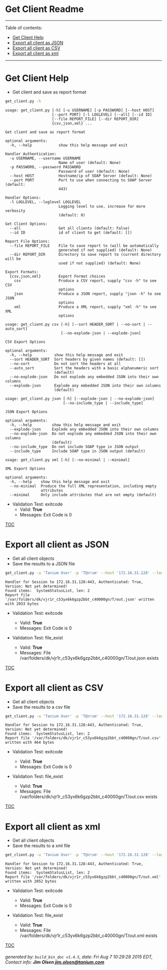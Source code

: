 Get Client Readme
===========================

---------------------------
<a name='toc'>Table of contents:</a>

  * [Get Client Help](#user-content-get-client-help)
  * [Export all client as JSON](#user-content-export-all-client-as-json)
  * [Export all client as CSV](#user-content-export-all-client-as-csv)
  * [Export all client as xml](#user-content-export-all-client-as-xml)

---------------------------

# Get Client Help

  * Get client and save as report format

```bash
get_client.py -h
```

```
usage: get_client.py [-h] [-u USERNAME] [-p PASSWORD] [--host HOST]
                     [--port PORT] [-l LOGLEVEL] [--all] [--id ID]
                     [--file REPORT_FILE] [--dir REPORT_DIR]
                     {csv,json,xml} ...

Get client and save as report format

optional arguments:
  -h, --help            show this help message and exit

Handler Authentication:
  -u USERNAME, --username USERNAME
                        Name of user (default: None)
  -p PASSWORD, --password PASSWORD
                        Password of user (default: None)
  --host HOST           Hostname/ip of SOAP Server (default: None)
  --port PORT           Port to use when connecting to SOAP Server (default:
                        443)

Handler Options:
  -l LOGLEVEL, --loglevel LOGLEVEL
                        Logging level to use, increase for more verbosity
                        (default: 0)

Get Client Options:
  --all                 Get all clients (default: False)
  --id ID               id of client to get (default: [])

Report File Options:
  --file REPORT_FILE    File to save report to (will be automatically
                        generated if not supplied) (default: None)
  --dir REPORT_DIR      Directory to save report to (current directory will be
                        used if not supplied) (default: None)

Export Formats:
  {csv,json,xml}        Export Format choices
    csv                 Produce a CSV report, supply "csv -h" to see CSV
                        options
    json                Produce a JSON report, supply "json -h" to see JSON
                        options
    xml                 Produce a XML report, supply "xml -h" to see XML
                        options

usage: get_client.py csv [-h] [--sort HEADER_SORT | --no-sort | --auto_sort]
                         [--no-explode-json | --explode-json]

CSV Export Options

optional arguments:
  -h, --help          show this help message and exit
  --sort HEADER_SORT  Sort headers by given names (default: [])
  --no-sort           Do not sort the headers at all
  --auto_sort         Sort the headers with a basic alphanumeric sort
                      (default)
  --no-explode-json   Do not explode any embedded JSON into their own columns
  --explode-json      Explode any embedded JSON into their own columns
                      (default)

usage: get_client.py json [-h] [--explode-json | --no-explode-json]
                          [--no-include_type | --include_type]

JSON Export Options

optional arguments:
  -h, --help         show this help message and exit
  --explode-json     Explode any embedded JSON into their own columns
  --no-explode-json  Do not explode any embedded JSON into their own columns
                     (default)
  --no-include_type  Do not include SOAP type in JSON output
  --include_type     Include SOAP type in JSON output (default)

usage: get_client.py xml [-h] [--no-minimal | --minimal]

XML Export Options

optional arguments:
  -h, --help    show this help message and exit
  --no-minimal  Produce the full XML representation, including empty
                attributes
  --minimal     Only include attributes that are not empty (default)
```

  * Validation Test: exitcode
    * Valid: **True**
    * Messages: Exit Code is 0



[TOC](#user-content-toc)


# Export all client as JSON

  * Get all client objects
  * Save the results to a JSON file

```bash
get_client.py -u 'Tanium User' -p 'T@n!um' --host '172.16.31.128' --loglevel 1 --all --file "/var/folders/dk/vjr1r_c53yx6k6gzp2bbt_c40000gn/T/out.json" json
```

```
Handler for Session to 172.16.31.128:443, Authenticated: True, Version: Not yet determined!
Found items:  SystemStatusList, len: 2
Report file '/var/folders/dk/vjr1r_c53yx6k6gzp2bbt_c40000gn/T/out.json' written with 2033 bytes
```

  * Validation Test: exitcode
    * Valid: **True**
    * Messages: Exit Code is 0

  * Validation Test: file_exist
    * Valid: **True**
    * Messages: File /var/folders/dk/vjr1r_c53yx6k6gzp2bbt_c40000gn/T/out.json exists



[TOC](#user-content-toc)


# Export all client as CSV

  * Get all client objects
  * Save the results to a csv file

```bash
get_client.py -u 'Tanium User' -p 'T@n!um' --host '172.16.31.128' --loglevel 1 --all --file "/var/folders/dk/vjr1r_c53yx6k6gzp2bbt_c40000gn/T/out.csv" csv
```

```
Handler for Session to 172.16.31.128:443, Authenticated: True, Version: Not yet determined!
Found items:  SystemStatusList, len: 2
Report file '/var/folders/dk/vjr1r_c53yx6k6gzp2bbt_c40000gn/T/out.csv' written with 464 bytes
```

  * Validation Test: exitcode
    * Valid: **True**
    * Messages: Exit Code is 0

  * Validation Test: file_exist
    * Valid: **True**
    * Messages: File /var/folders/dk/vjr1r_c53yx6k6gzp2bbt_c40000gn/T/out.csv exists



[TOC](#user-content-toc)


# Export all client as xml

  * Get all client objects
  * Save the results to a xml file

```bash
get_client.py -u 'Tanium User' -p 'T@n!um' --host '172.16.31.128' --loglevel 1 --all --file "/var/folders/dk/vjr1r_c53yx6k6gzp2bbt_c40000gn/T/out.xml" xml
```

```
Handler for Session to 172.16.31.128:443, Authenticated: True, Version: Not yet determined!
Found items:  SystemStatusList, len: 2
Report file '/var/folders/dk/vjr1r_c53yx6k6gzp2bbt_c40000gn/T/out.xml' written with 2052 bytes
```

  * Validation Test: exitcode
    * Valid: **True**
    * Messages: Exit Code is 0

  * Validation Test: file_exist
    * Valid: **True**
    * Messages: File /var/folders/dk/vjr1r_c53yx6k6gzp2bbt_c40000gn/T/out.xml exists



[TOC](#user-content-toc)


###### generated by: `build_bin_doc v1.4.5`, date: Fri Aug  7 10:29:28 2015 EDT, Contact info: **Jim Olsen <jim.olsen@tanium.com>**